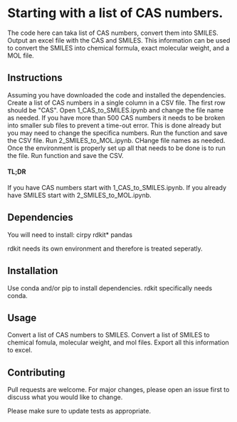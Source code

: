 # Starting with a list of CAS numbers.

The code here can taka list of CAS numbers, convert them into SMILES. Output an excel file with the CAS and SMILES. This information can be
used to convert the SMILES into chemical formula, exact molecular weight, and a MOL file. 

## Instructions

Assuming you have downloaded the code and installed the dependencies.
Create a list of CAS numbers in a single column in a CSV file. The first row should be "CAS".
Open 1_CAS_to_SMILES.ipynb and change the file name as needed. 
If you have more than 500 CAS numbers it needs to be broken into smaller sub files to prevent a time-out error. This is done already
but you may need to change the specifica numbers. 
Run the function and save the CSV file.
Run 2_SMILES_to_MOL.ipynb. CHange file names as needed.
Once the environment is properly set up all that needs to be done is to run the file.
Run function and save the CSV.

#### TL;DR
If you have CAS numbers start with 1_CAS_to_SMILES.ipynb. If you already have SMILES start with 2_SMILES_to_MOL.ipynb.

## Dependencies

You will need to install:
cirpy
rdkit*
pandas

rdkit needs its own environment and therefore is treated seperatly.


## Installation

Use conda and/or pip to install dependencies. rdkit specifically needs  conda. 

## Usage

Convert a list of CAS numbers to SMILES.
Convert a list of SMILES to chemical fomula, molecular weight, and mol files. 
Export all this information to excel.

## Contributing
Pull requests are welcome. For major changes, please open an issue first to discuss what you would like to change.

Please make sure to update tests as appropriate.

